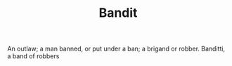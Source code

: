 ---
title: Bandit
letter: B
permalink: "/definitions/bandit.html"
body: An outlaw; a man banned, or put under a ban; a brigand or robber. Banditti,
  a band of robbers
published_at: '2018-07-07'
source: Black's Law Dictionary
layout: post
---